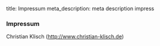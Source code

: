 title: Impressum
meta_description: meta description impress

### Impressum

Christian Klisch (http://www.christian-klisch.de)

